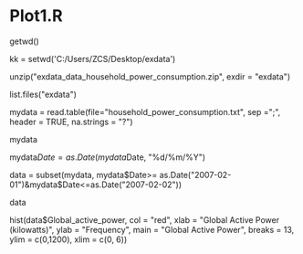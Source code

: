 # Plot1.R

getwd()

kk = setwd('C:/Users/ZCS/Desktop/exdata')

unzip("exdata_data_household_power_consumption.zip", exdir = "exdata")

list.files("exdata")

mydata = read.table(file="household_power_consumption.txt", sep =";", header = TRUE, na.strings = "?")


mydata

mydata$Date = as.Date(mydata$Date, "%d/%m/%Y")

data = subset(mydata, mydata$Date>= as.Date("2007-02-01")&mydata$Date<=as.Date("2007-02-02"))

data

hist(data$Global_active_power, col = "red", xlab = "Global Active Power (kilowatts)",
     ylab = "Frequency", main = "Global Active Power", breaks = 13, ylim = c(0,1200), xlim = c(0, 6))
